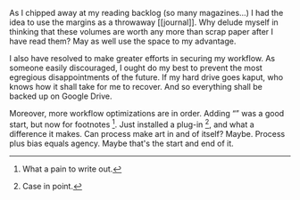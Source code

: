 As I chipped away at my reading backlog (so many magazines…) I had the idea to use the margins as a throwaway [[journal]]. Why delude myself in thinking that these volumes are worth any more than scrap paper after I have read them? May as well use the space to my advantage.

I also have resolved to make greater efforts in securing my workflow. As someone easily discouraged, I ought do my best to prevent the most egregious disappointments of the future. If my hard drive goes kaput, who knows how it shall take for me to recover. And so everything shall be backed up on Google Drive.

Moreover, more workflow optimizations are in order. Adding “” was a good start, but now for footnotes [^1]. Just installed a plug-in [^2], and what a difference it makes. Can process make art in and of itself? Maybe. Process plus bias equals agency. Maybe that's the start and end of it.

[^1]: What a pain to write out.
[^2]: Case in point.